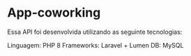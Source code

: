 # App-coworking

Essa API foi desenvolvida utilizando as seguinte tecnologias:

Linguagem: PHP 8
Frameworks: Laravel + Lumen
DB: MySQL


